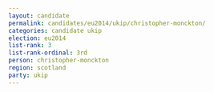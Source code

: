 ```yaml
---
layout: candidate
permalink: candidates/eu2014/ukip/christopher-monckton/
categories: candidate ukip
election: eu2014
list-rank: 3
list-rank-ordinal: 3rd
person: christopher-monckton
region: scotland
party: ukip
---
```

